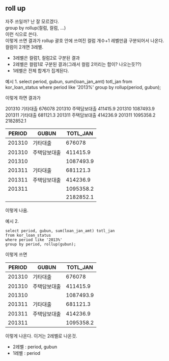 ## roll up

자주 쓰일까? 난 잘 모르겠다.  
group by rollup(컬럼, 컬럼, ...)  
이런 식으로 쓴다.  
이렇게 쓰면 결과가 rollup 괄호 안에 쓰여진 컬럼 개수+1 레벨만큼 구분되어서 나온다.  
컬럼이 2개면 3레벨.  
* 3레벨은 컬럼1, 컬럼2로 구분된 결과
* 2레벨은 컬럼1로 구분된 결과(그래서 컬럼 2끼리는 합이? 나오는듯??)
* 1레벨은 전체 합계가 집계된다.





예시 1. 
    select period, gubun, sum(loan_jan_amt) totl_jan
    from kor_loan_status
    where period like '2013%'
    group by rollup(period, gubun);
    
이렇게 하면 결과가  
  
201310	기타대출	    676078
201310	주택담보대출	411415.9
201310	             1087493.9
201311	기타대출	    681121.3
201311	주택담보대출	414236.9
201311		           1095358.2
		                 2182852.1  
                     
                     
                     
                     
|PERIOD|GUBUN|TOTL_JAN|
|------|---|---|
|201310	|기타대출|	676078|
|201310	|주택담보대출|	411415.9|
|201310|		|1087493.9|
|201311|	기타대출	|681121.3|
|201311|	주택담보대출	|414236.9|
|201311|		|1095358.2|
|	|	|2182852.1|


이렇게 나옴.






예시 2.


    select period, gubun, sum(loan_jan_amt) totl_jan
    from kor_loan_status
    where period like '2013%'
    group by period, rollup(gubun);
  
이렇게 쓰면  
  
  
                     
|PERIOD|GUBUN|TOTL_JAN|
|------|---|---|
|201310|기타대출|676078|
|201310|	주택담보대출|	411415.9|
|201310|		|1087493.9|
|201311	|기타대출|	681121.3|
|201311	|주택담보대출	|414236.9|
|201311	|	|1095358.2|


이렇게 나온다.
이거는 2레벨로 나온것.
* 2레벨 : period, gubun
* 1레벨 : period

